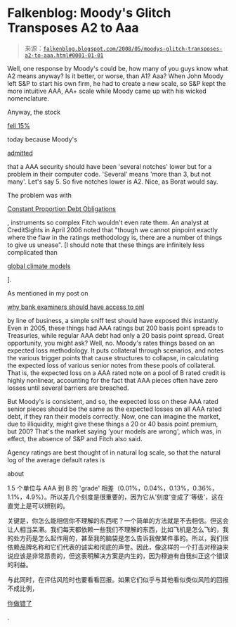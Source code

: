 <!--yml

category: 未分类

date: 2024-05-12 23:18:47

-->

# Falkenblog: Moody's Glitch Transposes A2 to Aaa

> 来源：[`falkenblog.blogspot.com/2008/05/moodys-glitch-transposes-a2-to-aaa.html#0001-01-01`](http://falkenblog.blogspot.com/2008/05/moodys-glitch-transposes-a2-to-aaa.html#0001-01-01)

Well, one response by Moody's could be, how many of you guys know what A2 means anyway? Is it better, or worse, than A1? Aaa? When John Moody left S&P to start his own firm, he had to create a new scale, so S&P kept the more intuitive AAA, AA+ scale while Moody came up with his wicked nomenclature.

Anyway, the stock

[fell 15%](http://finance.google.com/finance?q=MCO)

today because Moody's

[admitted](http://dailybriefing.blogs.fortune.cnn.com/2008/05/21/computer-bug-bites-moodys/)

that a AAA security should have been 'several notches' lower but for a problem in their computer code. 'Several' means 'more than 3, but not many'. Let's say 5\. So five notches lower is A2\. Nice, as Borat would say.

The problem was with

[Constant Proportion Debt Obligations](http://www.ft.com/cms/s/0/09a762ee-2699-11dd-9c95-000077b07658,dwp_uuid=5fd271ee-61f6-11dc-bdf6-0000779fd2ac.html)

, instruments so complex Fitch wouldn't even rate them. An analyst at CreditSights in April 2006 noted that "though we cannot pinpoint exactly where the flaw in the ratings methodology is, there are a number of things to give us unease". [I should note that these things are infinitely less complicated than

[global climate models](http://falkenblog.blogspot.com/2008/05/skeptic-magazine-pokes-holes-in-global.html)

].

As mentioned in my post on

[why bank examiners should have access to pnl](http://falkenblog.blogspot.com/2008/05/bank-examiners-need-to-see-detailed-pnl.html)

by line of business, a simple sniff test should have exposed this instantly. Even in 2005, these things had AAA ratings but 200 basis point spreads to Treasuries, while regular AAA debt had only a 20 basis point spread. Great opportunity, you might ask? Well, no. Moody's rates things based on an expected loss methodology. It puts collateral through scenarios, and notes the various trigger points that cause structures to collapse, in calculating the expected loss of various senior notes from these pools of collateral. That is, the expected loss on a AAA rated note on a pool of B rated credit is highly nonlinear, accounting for the fact that AAA pieces often have zero losses until several barriers are breached.

But Moody's is consistent, and so, the expected loss on these AAA rated senior pieces should be the same as the expected losses on all AAA rated debt, if they ran their models correctly. Now, one can imagine the market, due to illiquidity, might give these things a 20 or 40 basis point premium, but 200? That's the market saying 'your models are wrong', which was, in effect, the absence of S&P and Fitch also said.

Agency ratings are best thought of in natural log scale, so that the natural log of the average default rates is

about

1.5 个单位与 AAA 到 B 的 'grade' 相差（0.01%，0.04%，0.13%，0.36%，1.1%，4.9%）。所以差几个刻度是很重要的，因为它从'刻度'变成了'等级'，这在直觉上是可以辨别的。

关键是，你怎么能相信你不理解的东西呢？一个简单的方法就是不去相信。但这会让人相当呆滞。我们每天都依赖一些我们不理解的东西，比如飞机是怎么飞的，我的处方药是怎么起作用的，甚至我的脑袋是怎么告诉我做某件事的。所以，我们很依赖品牌名称和它们代表的诚实和彻底的声誉。因此，像这样的一个打击对穆迪来说应该是非常昂贵的，但这表明解决方案是内生的，因为穆迪有自我纠正这个错误的利益。

与此同时，在评估风险时也要看看回报。如果它们似乎与其他看似类似风险的回报不成比例，

[你做错了](http://icanhascheezburger.com/2007/04/28/youre-doing-it-wrong-2/)

.
